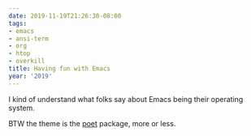 ```yaml
---
date: 2019-11-19T21:26:30-08:00
tags:
- emacs
- ansi-term
- org
- htop
- overkill
title: Having fun with Emacs
year: '2019'
---
```


I kind of understand what folks say about Emacs being their operating system.

BTW the theme is the [poet](https://github.com/kunalb/poet) package, more or less.
